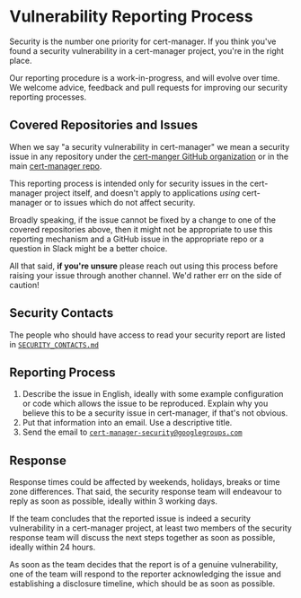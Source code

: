 # Vulnerability Reporting Process

Security is the number one priority for cert-manager. If you think you've found a
security vulnerability in a cert-manager project, you're in the right place.

Our reporting procedure is a work-in-progress, and will evolve over time. We
welcome advice, feedback and pull requests for improving our security
reporting processes.

## Covered Repositories and Issues

When we say "a security vulnerability in cert-manager" we mean a security issue
in any repository under the [cert-manger GitHub organization](https://github.com/cert-manager/)
or in the main [cert-manager repo](https://github.com/jetstack/cert-manager).

This reporting process is intended only for security issues in the cert-manager
project itself, and doesn't apply to applications _using_ cert-manager or to
issues which do not affect security.

Broadly speaking, if the issue cannot be fixed by a change to one of the covered
repositories above, then it might not be appropriate to use this reporting
mechanism and a GitHub issue in the appropriate repo or a question in Slack
might be a better choice.

All that said, **if you're unsure** please reach out using this process before
raising your issue through another channel. We'd rather err on the side of
caution!

## Security Contacts

The people who should have access to read your security report are listed in
[`SECURITY_CONTACTS.md`](./SECURITY_CONTACTS.md)

## Reporting Process

1. Describe the issue in English, ideally with some example configuration or
   code which allows the issue to be reproduced. Explain why you believe this
   to be a security issue in cert-manager, if that's not obvious.
2. Put that information into an email. Use a descriptive title.
3. Send the email to [`cert-manager-security@googlegroups.com`](mailto:cert-manager-security@googlegroups.com)

## Response

Response times could be affected by weekends, holidays, breaks or time zone
differences. That said, the security response team will endeavour to reply as
soon as possible, ideally within 3 working days.

If the team concludes that the reported issue is indeed a security
vulnerability in a cert-manager project, at least two members of the security
response team will discuss the next steps together as soon as possible, ideally
within 24 hours.

As soon as the team decides that the report is of a genuine vulnerability,
one of the team will respond to the reporter acknowledging the issue and
establishing a disclosure timeline, which should be as soon as possible.
